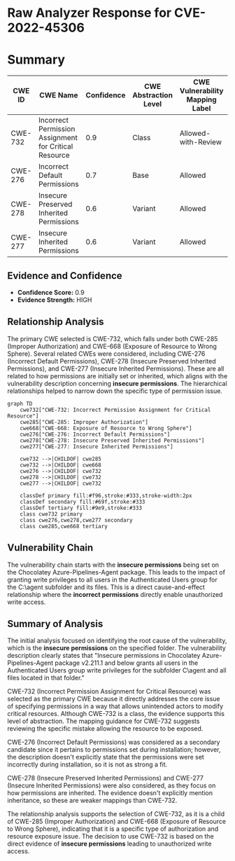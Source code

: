 # Raw Analyzer Response for CVE-2022-45306

# Summary
| CWE ID | CWE Name | Confidence | CWE Abstraction Level | CWE Vulnerability Mapping Label | CWE-Vulnerability Mapping Notes |
|---|---|---|---|---|---|
| CWE-732 | Incorrect Permission Assignment for Critical Resource | 0.9 | Class | Allowed-with-Review | Primary CWE |
| CWE-276 | Incorrect Default Permissions | 0.7 | Base | Allowed | Secondary Candidate |
| CWE-278 | Insecure Preserved Inherited Permissions | 0.6 | Variant | Allowed | Secondary Candidate |
| CWE-277 | Insecure Inherited Permissions | 0.6 | Variant | Allowed | Secondary Candidate |

## Evidence and Confidence

*   **Confidence Score:** 0.9
*   **Evidence Strength:** HIGH

## Relationship Analysis
The primary CWE selected is CWE-732, which falls under both CWE-285 (Improper Authorization) and CWE-668 (Exposure of Resource to Wrong Sphere). Several related CWEs were considered, including CWE-276 (Incorrect Default Permissions), CWE-278 (Insecure Preserved Inherited Permissions), and CWE-277 (Insecure Inherited Permissions). These are all related to how permissions are initially set or inherited, which aligns with the vulnerability description concerning **insecure permissions**. The hierarchical relationships helped to narrow down the specific type of permission issue.

```mermaid
graph TD
    cwe732["CWE-732: Incorrect Permission Assignment for Critical Resource"]
    cwe285["CWE-285: Improper Authorization"]
    cwe668["CWE-668: Exposure of Resource to Wrong Sphere"]
    cwe276["CWE-276: Incorrect Default Permissions"]
    cwe278["CWE-278: Insecure Preserved Inherited Permissions"]
    cwe277["CWE-277: Insecure Inherited Permissions"]

    cwe732 -->|CHILDOF| cwe285
    cwe732 -->|CHILDOF| cwe668
    cwe276 -->|CHILDOF| cwe732
    cwe278 -->|CHILDOF| cwe732
    cwe277 -->|CHILDOF| cwe732

    classDef primary fill:#f96,stroke:#333,stroke-width:2px
    classDef secondary fill:#69f,stroke:#333
    classDef tertiary fill:#9e9,stroke:#333
    class cwe732 primary
    class cwe276,cwe278,cwe277 secondary
    class cwe285,cwe668 tertiary
```

## Vulnerability Chain
The vulnerability chain starts with the **insecure permissions** being set on the Chocolatey Azure-Pipelines-Agent package. This leads to the impact of granting write privileges to all users in the Authenticated Users group for the C:\agent subfolder and its files. This is a direct cause-and-effect relationship where the **incorrect permissions** directly enable unauthorized write access.

## Summary of Analysis
The initial analysis focused on identifying the root cause of the vulnerability, which is the **insecure permissions** on the specified folder. The vulnerability description clearly states that "Insecure permissions in Chocolatey Azure-Pipelines-Agent package v2.211.1 and below grants all users in the Authenticated Users group write privileges for the subfolder C\agent and all files located in that folder."

CWE-732 (Incorrect Permission Assignment for Critical Resource) was selected as the primary CWE because it directly addresses the core issue of specifying permissions in a way that allows unintended actors to modify critical resources. Although CWE-732 is a class, the evidence supports this level of abstraction. The mapping guidance for CWE-732 suggests reviewing the specific mistake allowing the resource to be exposed.

CWE-276 (Incorrect Default Permissions) was considered as a secondary candidate since it pertains to permissions set during installation; however, the description doesn't explicitly state that the permissions were set incorrectly during installation, so it is not as strong a fit.

CWE-278 (Insecure Preserved Inherited Permissions) and CWE-277 (Insecure Inherited Permissions) were also considered, as they focus on how permissions are inherited. The evidence doesn't explicitly mention inheritance, so these are weaker mappings than CWE-732.

The relationship analysis supports the selection of CWE-732, as it is a child of CWE-285 (Improper Authorization) and CWE-668 (Exposure of Resource to Wrong Sphere), indicating that it is a specific type of authorization and resource exposure issue. The decision to use CWE-732 is based on the direct evidence of **insecure permissions** leading to unauthorized write access.